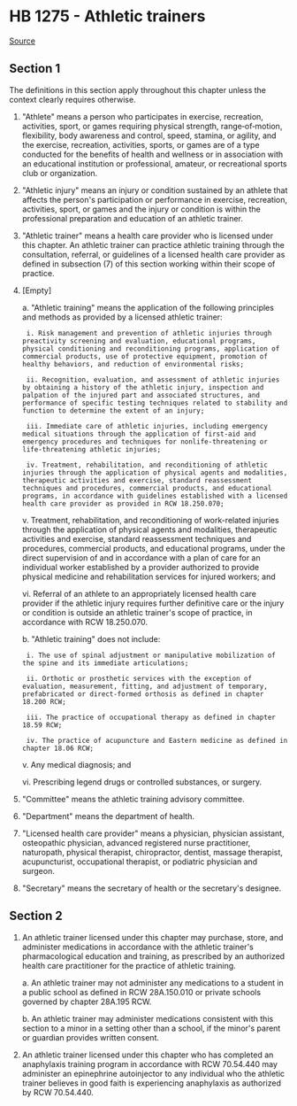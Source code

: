 # HB 1275 - Athletic trainers

[Source](http://lawfilesext.leg.wa.gov/biennium/2023-24/Pdf/Bills/House%20Bills/1275.pdf)

## Section 1
The definitions in this section apply throughout this chapter unless the context clearly requires otherwise.

1. "Athlete" means a person who participates in exercise, recreation, activities, sport, or games requiring physical strength, range‑of‑motion, flexibility, body awareness and control, speed, stamina, or agility, and the exercise, recreation, activities, sports, or games are of a type conducted for the benefits of health and wellness or in association with an educational institution or professional, amateur, or recreational sports club or organization.

2. "Athletic injury" means an injury or condition sustained by an athlete that affects the person's participation or performance in exercise, recreation, activities, sport, or games and the injury or condition is within the professional preparation and education of an athletic trainer.

3. "Athletic trainer" means a health care provider who is licensed under this chapter. An athletic trainer can practice athletic training through the consultation, referral, or guidelines of a licensed health care provider as defined in subsection (7) of this section working within their scope of practice.

4. [Empty]

    a. "Athletic training" means the application of the following principles and methods as provided by a licensed athletic trainer:

        i. Risk management and prevention of athletic injuries through preactivity screening and evaluation, educational programs, physical conditioning and reconditioning programs, application of commercial products, use of protective equipment, promotion of healthy behaviors, and reduction of environmental risks;

        ii. Recognition, evaluation, and assessment of athletic injuries by obtaining a history of the athletic injury, inspection and palpation of the injured part and associated structures, and performance of specific testing techniques related to stability and function to determine the extent of an injury;

        iii. Immediate care of athletic injuries, including emergency medical situations through the application of first‑aid and emergency procedures and techniques for nonlife-threatening or life‑threatening athletic injuries;

        iv. Treatment, rehabilitation, and reconditioning of athletic injuries through the application of physical agents and modalities, therapeutic activities and exercise, standard reassessment techniques and procedures, commercial products, and educational programs, in accordance with guidelines established with a licensed health care provider as provided in RCW 18.250.070;

    v. Treatment, rehabilitation, and reconditioning of work-related injuries through the application of physical agents and modalities, therapeutic activities and exercise, standard reassessment techniques and procedures, commercial products, and educational programs, under the direct supervision of and in accordance with a plan of care for an individual worker established by a provider authorized to provide physical medicine and rehabilitation services for injured workers; and

    vi. Referral of an athlete to an appropriately licensed health care provider if the athletic injury requires further definitive care or the injury or condition is outside an athletic trainer's scope of practice, in accordance with RCW 18.250.070.

    b. "Athletic training" does not include:

        i. The use of spinal adjustment or manipulative mobilization of the spine and its immediate articulations;

        ii. Orthotic or prosthetic services with the exception of evaluation, measurement, fitting, and adjustment of temporary, prefabricated or direct‑formed orthosis as defined in chapter 18.200 RCW;

        iii. The practice of occupational therapy as defined in chapter 18.59 RCW;

        iv. The practice of acupuncture and Eastern medicine as defined in chapter 18.06 RCW;

    v. Any medical diagnosis; and

    vi. Prescribing legend drugs or controlled substances, or surgery.

5. "Committee" means the athletic training advisory committee.

6. "Department" means the department of health.

7. "Licensed health care provider" means a physician, physician assistant, osteopathic physician, advanced registered nurse practitioner, naturopath, physical therapist, chiropractor, dentist, massage therapist, acupuncturist, occupational therapist, or podiatric physician and surgeon.

8. "Secretary" means the secretary of health or the secretary's designee.

## Section 2
1. An athletic trainer licensed under this chapter may purchase, store, and administer  medications in accordance with the athletic trainer's pharmacological education and training, as prescribed by an authorized health care practitioner for the practice of athletic training.

    a. An athletic trainer may not administer any medications to a student in a public school as defined in RCW 28A.150.010 or private schools governed by chapter 28A.195 RCW.

    b. An athletic trainer may administer medications consistent with this section to a minor in a setting other than a school, if the minor's parent or guardian provides written consent.

2. An athletic trainer licensed under this chapter who has completed an anaphylaxis training program in accordance with RCW 70.54.440 may administer an epinephrine autoinjector to any individual who the athletic trainer believes in good faith is experiencing anaphylaxis as authorized by RCW 70.54.440.
